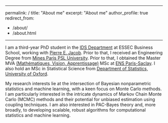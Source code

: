 ------
permalink: /
title: "About me"
excerpt: "About me"
author_profile: true
redirect_from: 
  - /about/
  - /about.html
---

I am a third-year PhD student in the [IDS Department](https://isds-department.essec.edu/home/) at ESSEC Business School, working with [Pierre E. Jacob](https://sites.google.com/site/pierrejacob/). Prior to that, I received an Engineering Degree from [Mines Paris PSL University](https://www.minesparis.psl.eu/). Prior to that, I obtained the Master MVA [(Mathématiques, Vision, Apprentissage)](https://www.master-mva.com/) MSc at [ENS Paris-Saclay](https://ens-paris-saclay.fr/). I also hold an MSc in Statistical Science from [Department of Statistics, University of Oxford](https://www.stats.ox.ac.uk/).

My research interests lie at the intersection of Bayesian nonparametric statistics and machine learning, with a keen focus on Monte Carlo methods. I am particularly interested in the intricate dynamics of Markov Chain Monte Carlo (MCMC) methods and their potential for unbiased estimation using coupling techniques. I am also interested in PAC-Bayes theory and, more broadly, to developing scalable, robust algorithms for computational statistics and machine learning.
